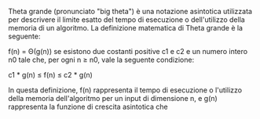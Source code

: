 Theta grande (pronunciato "big theta") è una notazione asintotica utilizzata per descrivere il limite esatto del tempo di esecuzione o dell'utilizzo della memoria di un algoritmo. La definizione matematica di Theta grande è la seguente:

f(n) = Θ(g(n)) se esistono due costanti positive c1 e c2 e un numero intero n0 tale che, per ogni n ≥ n0, vale la seguente condizione:

c1 * g(n) ≤ f(n) ≤ c2 * g(n)

In questa definizione, f(n) rappresenta il tempo di esecuzione o l'utilizzo della memoria dell'algoritmo per un input di dimensione n, e g(n) rappresenta la funzione di crescita asintotica che